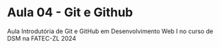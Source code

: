 # Aula 04 - Git e Github
Aula Introdutória de Git e GitHub em Desenvolvimento Web I no curso de DSM na FATEC-ZL 2024